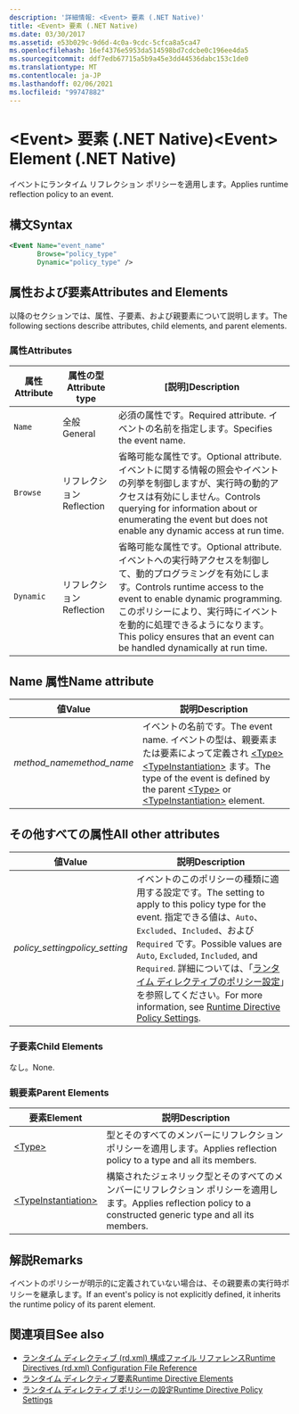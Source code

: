 ```yaml
---
description: '詳細情報: <Event> 要素 (.NET Native)'
title: <Event> 要素 (.NET Native)
ms.date: 03/30/2017
ms.assetid: e53b029c-9d6d-4c0a-9cdc-5cfca8a5ca47
ms.openlocfilehash: 16ef4376e5953da514598bd7cdcbe0c196ee4da5
ms.sourcegitcommit: ddf7edb67715a5b9a45e3dd44536dabc153c1de0
ms.translationtype: MT
ms.contentlocale: ja-JP
ms.lasthandoff: 02/06/2021
ms.locfileid: "99747882"
---
```

# <a name="event-element-net-native"></a><span data-ttu-id="4b08f-103">\<Event> 要素 (.NET Native)</span><span class="sxs-lookup"><span data-stu-id="4b08f-103">\<Event> Element (.NET Native)</span></span>

<span data-ttu-id="4b08f-104">イベントにランタイム リフレクション ポリシーを適用します。</span><span class="sxs-lookup"><span data-stu-id="4b08f-104">Applies runtime reflection policy to an event.</span></span>  
  
## <a name="syntax"></a><span data-ttu-id="4b08f-105">構文</span><span class="sxs-lookup"><span data-stu-id="4b08f-105">Syntax</span></span>  
  
```xml  
<Event Name="event_name"
       Browse="policy_type"
       Dynamic="policy_type" />  
```  
  
## <a name="attributes-and-elements"></a><span data-ttu-id="4b08f-106">属性および要素</span><span class="sxs-lookup"><span data-stu-id="4b08f-106">Attributes and Elements</span></span>  

 <span data-ttu-id="4b08f-107">以降のセクションでは、属性、子要素、および親要素について説明します。</span><span class="sxs-lookup"><span data-stu-id="4b08f-107">The following sections describe attributes, child elements, and parent elements.</span></span>  
  
### <a name="attributes"></a><span data-ttu-id="4b08f-108">属性</span><span class="sxs-lookup"><span data-stu-id="4b08f-108">Attributes</span></span>  
  
|<span data-ttu-id="4b08f-109">属性</span><span class="sxs-lookup"><span data-stu-id="4b08f-109">Attribute</span></span>|<span data-ttu-id="4b08f-110">属性の型</span><span class="sxs-lookup"><span data-stu-id="4b08f-110">Attribute type</span></span>|<span data-ttu-id="4b08f-111">[説明]</span><span class="sxs-lookup"><span data-stu-id="4b08f-111">Description</span></span>|  
|---------------|--------------------|-----------------|  
|`Name`|<span data-ttu-id="4b08f-112">全般</span><span class="sxs-lookup"><span data-stu-id="4b08f-112">General</span></span>|<span data-ttu-id="4b08f-113">必須の属性です。</span><span class="sxs-lookup"><span data-stu-id="4b08f-113">Required attribute.</span></span> <span data-ttu-id="4b08f-114">イベントの名前を指定します。</span><span class="sxs-lookup"><span data-stu-id="4b08f-114">Specifies the event name.</span></span>|  
|`Browse`|<span data-ttu-id="4b08f-115">リフレクション</span><span class="sxs-lookup"><span data-stu-id="4b08f-115">Reflection</span></span>|<span data-ttu-id="4b08f-116">省略可能な属性です。</span><span class="sxs-lookup"><span data-stu-id="4b08f-116">Optional attribute.</span></span> <span data-ttu-id="4b08f-117">イベントに関する情報の照会やイベントの列挙を制御しますが、実行時の動的アクセスは有効にしません。</span><span class="sxs-lookup"><span data-stu-id="4b08f-117">Controls querying for information about or enumerating the event but does not enable any dynamic access at run time.</span></span>|  
|`Dynamic`|<span data-ttu-id="4b08f-118">リフレクション</span><span class="sxs-lookup"><span data-stu-id="4b08f-118">Reflection</span></span>|<span data-ttu-id="4b08f-119">省略可能な属性です。</span><span class="sxs-lookup"><span data-stu-id="4b08f-119">Optional attribute.</span></span> <span data-ttu-id="4b08f-120">イベントへの実行時アクセスを制御して、動的プログラミングを有効にします。</span><span class="sxs-lookup"><span data-stu-id="4b08f-120">Controls runtime access to the event to enable dynamic programming.</span></span> <span data-ttu-id="4b08f-121">このポリシーにより、実行時にイベントを動的に処理できるようになります。</span><span class="sxs-lookup"><span data-stu-id="4b08f-121">This policy ensures that an event can be handled dynamically at run time.</span></span>|  
  
## <a name="name-attribute"></a><span data-ttu-id="4b08f-122">Name 属性</span><span class="sxs-lookup"><span data-stu-id="4b08f-122">Name attribute</span></span>  
  
|<span data-ttu-id="4b08f-123">値</span><span class="sxs-lookup"><span data-stu-id="4b08f-123">Value</span></span>|<span data-ttu-id="4b08f-124">説明</span><span class="sxs-lookup"><span data-stu-id="4b08f-124">Description</span></span>|  
|-----------|-----------------|  
|<span data-ttu-id="4b08f-125">*method_name*</span><span class="sxs-lookup"><span data-stu-id="4b08f-125">*method_name*</span></span>|<span data-ttu-id="4b08f-126">イベントの名前です。</span><span class="sxs-lookup"><span data-stu-id="4b08f-126">The event name.</span></span> <span data-ttu-id="4b08f-127">イベントの型は、親要素または要素によって定義され [\<Type>](type-element-net-native.md) [\<TypeInstantiation>](typeinstantiation-element-net-native.md) ます。</span><span class="sxs-lookup"><span data-stu-id="4b08f-127">The type of the event is defined by the parent [\<Type>](type-element-net-native.md) or [\<TypeInstantiation>](typeinstantiation-element-net-native.md) element.</span></span>|  
  
## <a name="all-other-attributes"></a><span data-ttu-id="4b08f-128">その他すべての属性</span><span class="sxs-lookup"><span data-stu-id="4b08f-128">All other attributes</span></span>  
  
|<span data-ttu-id="4b08f-129">値</span><span class="sxs-lookup"><span data-stu-id="4b08f-129">Value</span></span>|<span data-ttu-id="4b08f-130">説明</span><span class="sxs-lookup"><span data-stu-id="4b08f-130">Description</span></span>|  
|-----------|-----------------|  
|<span data-ttu-id="4b08f-131">*policy_setting*</span><span class="sxs-lookup"><span data-stu-id="4b08f-131">*policy_setting*</span></span>|<span data-ttu-id="4b08f-132">イベントのこのポリシーの種類に適用する設定です。</span><span class="sxs-lookup"><span data-stu-id="4b08f-132">The setting to apply to this policy type for the event.</span></span> <span data-ttu-id="4b08f-133">指定できる値は、`Auto`、`Excluded`、`Included`、および `Required` です。</span><span class="sxs-lookup"><span data-stu-id="4b08f-133">Possible values are `Auto`, `Excluded`, `Included`, and `Required`.</span></span> <span data-ttu-id="4b08f-134">詳細については、「[ランタイム ディレクティブのポリシー設定](runtime-directive-policy-settings.md)」を参照してください。</span><span class="sxs-lookup"><span data-stu-id="4b08f-134">For more information, see [Runtime Directive Policy Settings](runtime-directive-policy-settings.md).</span></span>|  
  
### <a name="child-elements"></a><span data-ttu-id="4b08f-135">子要素</span><span class="sxs-lookup"><span data-stu-id="4b08f-135">Child Elements</span></span>  

 <span data-ttu-id="4b08f-136">なし。</span><span class="sxs-lookup"><span data-stu-id="4b08f-136">None.</span></span>  
  
### <a name="parent-elements"></a><span data-ttu-id="4b08f-137">親要素</span><span class="sxs-lookup"><span data-stu-id="4b08f-137">Parent Elements</span></span>  
  
|<span data-ttu-id="4b08f-138">要素</span><span class="sxs-lookup"><span data-stu-id="4b08f-138">Element</span></span>|<span data-ttu-id="4b08f-139">説明</span><span class="sxs-lookup"><span data-stu-id="4b08f-139">Description</span></span>|  
|-------------|-----------------|  
|[\<Type>](type-element-net-native.md)|<span data-ttu-id="4b08f-140">型とそのすべてのメンバーにリフレクション ポリシーを適用します。</span><span class="sxs-lookup"><span data-stu-id="4b08f-140">Applies reflection policy to a type and all its members.</span></span>|  
|[\<TypeInstantiation>](typeinstantiation-element-net-native.md)|<span data-ttu-id="4b08f-141">構築されたジェネリック型とそのすべてのメンバーにリフレクション ポリシーを適用します。</span><span class="sxs-lookup"><span data-stu-id="4b08f-141">Applies reflection policy to a constructed generic type and all its members.</span></span>|  
  
## <a name="remarks"></a><span data-ttu-id="4b08f-142">解説</span><span class="sxs-lookup"><span data-stu-id="4b08f-142">Remarks</span></span>  

 <span data-ttu-id="4b08f-143">イベントのポリシーが明示的に定義されていない場合は、その親要素の実行時ポリシーを継承します。</span><span class="sxs-lookup"><span data-stu-id="4b08f-143">If an event's policy is not explicitly defined, it inherits the runtime policy of its parent element.</span></span>  
  
## <a name="see-also"></a><span data-ttu-id="4b08f-144">関連項目</span><span class="sxs-lookup"><span data-stu-id="4b08f-144">See also</span></span>

- [<span data-ttu-id="4b08f-145">ランタイム ディレクティブ (rd.xml) 構成ファイル リファレンス</span><span class="sxs-lookup"><span data-stu-id="4b08f-145">Runtime Directives (rd.xml) Configuration File Reference</span></span>](runtime-directives-rd-xml-configuration-file-reference.md)
- [<span data-ttu-id="4b08f-146">ランタイム ディレクティブ要素</span><span class="sxs-lookup"><span data-stu-id="4b08f-146">Runtime Directive Elements</span></span>](runtime-directive-elements.md)
- [<span data-ttu-id="4b08f-147">ランタイム ディレクティブ ポリシーの設定</span><span class="sxs-lookup"><span data-stu-id="4b08f-147">Runtime Directive Policy Settings</span></span>](runtime-directive-policy-settings.md)
